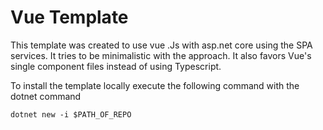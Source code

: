 # Vue Template

This template was created to use vue .Js with asp.net core using the SPA services. It tries to be minimalistic with the approach. It also favors Vue's single component files instead of using Typescript.

To install the template locally execute the following command with the dotnet command

`dotnet new -i $PATH_OF_REPO`

